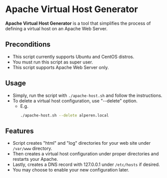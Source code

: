 # Apache Virtual Host Generator
**Apache Virtual Host Generator** is a tool that simplifies the process of defining a virtual host on an Apache Web Server.
## Preconditions
* This script currently supports Ubuntu and CentOS distros.
* You must run this script as super user.
* This script supports Apache Web Server only.
## Usage
* Simply, run the script with `./apache-host.sh` and follow the instructions.
* To delete a virtual host configuration, use "--delete" option.
    - E.g.
        ```bash
        ./apache-host.sh --delete alperen.local
        ```
## Features
* Script creates "html" and "log" directories for your web site under `/var/www` directory.
* Then creates a virtual host configuration under proper directories and restarts your Apache.
* Lastly, creates a DNS record with 127.0.0.1 under `/etc/hosts` if desired.
* You may choose to enable your new configuration later.